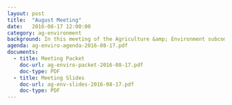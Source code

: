 ```yaml
---
layout: post
title:  "August Meeting"
date:   2016-08-17 12:00:00
category: ag-environment
background: In this meeting of the Agriculture &amp; Environment subcommittee we worked to define Creek Conservation Corridors, examined conditional use permit limitations, and discussed cell towers
agenda: ag-enviro-agenda-2016-08-17.pdf
documents:
  - title: Meeting Packet
    doc-url: ag-enviro-packet-2016-08-17.pdf
    doc-type: PDF
  - title: Meeting Slides
    doc-url: ag-env-slides-2016-08-17.pdf
    doc-type: PDF
---
```

